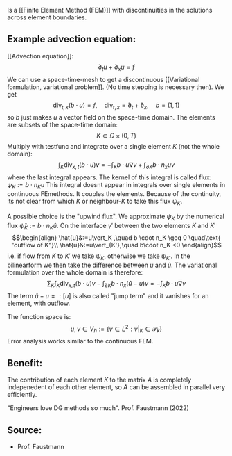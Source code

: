 Is a [[Finite Element Method (FEM)]] with discontinuities in the solutions across element boundaries.


## Example advection equation:
[[Advection equation]]:
$$\partial_t u + \partial_x u = f$$
We can use a space-time-mesh to get a discontinuous [[Variational formulation, variational problem]]. (No time stepping is necessary then).
We get
$$\operatorname{div}_{t,x}(b\cdot u)=f,\quad \operatorname{div}_{t,x} = \partial_t+\partial_x,\quad b = (1,1)$$
so $b$ just makes $u$ a vector field on the space-time domain. The elements are subsets of the space-time domain:
$$K\subset \Omega \times (0,T)$$
Multiply with testfunc and integrate over a single element $K$ (not the whole domain):
$$\int_K \operatorname{div}_{x,t}(b\cdot u)v=-\int_K b\cdot u \nabla v + \int_{\partial K}b\cdot n_x uv$$
where the last integral appears. The kernel of this integral is called flux: $\psi_K:=b\cdot n_K u$
This integral doesnt appear in integrals over single elements in continuous FEmethods. It couples the elements.
Because of the continuity, its not clear from which $K$ or neighbour-$K$ to take this flux $\psi_K$.

A possible choice is the "upwind flux". We approximate $\psi_K$ by the numerical flux $\widehat{\psi}_K:=b\cdot n_K \hat{u}$. On the interface $\gamma'$ between the two elements $K$ and $K'$
$$\begin{align}
\hat{u}&:=u\vert_K ,\quad b \cdot n_K \geq 0  \quad\text{ "outflow of K"}\\
\hat{u}&:=u\vert_{K'},\quad b\cdot n_K <0
\end{align}$$
i.e. if flow from $K$ to $K'$ we take $\psi_K$, otherwise we take $\psi_{K'}$. In the bilinearform we then take the difference between $u$ and $\hat{u}$. The variational formulation over the whole domain is therefore:
$$\sum_K \int_K \operatorname{div}_{x,t}(b\cdot u)v- \int_{\partial K}b\cdot n_x (\hat{u}-u)v=-\int_K b\cdot u \nabla v $$
The term $\hat{u}-u=:[u]$ is also called "jump term" and it vanishes for an element, with outflow. 

The function space is:
$$u,v\in V_h:=\{v\in L^2: v\vert_K \in \mathcal{P}_k\}$$
Error analysis works similar to the continuous FEM.


## Benefit:
The contribution of each element $K$ to the matrix $A$ is completely indepenedent of each other element, so $A$ can be assembled in parallel very efficiently.

"Engineers love DG methods so much".
Prof. Faustmann (2022)


## Source:
- Prof. Faustmann